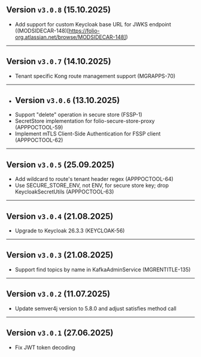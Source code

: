 ## Version `v3.0.8` (15.10.2025)
* Add support for custom Keycloak base URL for JWKS endpoint ((MODSIDECAR-148)[https://folio-org.atlassian.net/browse/MODSIDECAR-148])

---

## Version `v3.0.7` (14.10.2025)
* Tenant specific Kong route management support (MGRAPPS-70)

---

* ## Version `v3.0.6` (13.10.2025)
* Support "delete" operation in secure store (FSSP-1)
* SecretStore implementation for folio-secure-store-proxy (APPPOCTOOL-59)
* Implement mTLS Client-Side Authentication for FSSP client (APPPOCTOOL-62)

---

## Version `v3.0.5` (25.09.2025)
* Add wildcard to route's tenant header regex (APPPOCTOOL-64)
* Use SECURE\_STORE\_ENV, not ENV, for secure store key; drop KeycloakSecretUtils (APPPOCTOOL-63)

---

## Version `v3.0.4` (21.08.2025)
* Upgrade to Keycloak 26.3.3 (KEYCLOAK-56)

---

## Version `v3.0.3` (21.08.2025)
* Support find topics by name in KafkaAdminService (MGRENTITLE-135)

---

## Version `v3.0.2` (11.07.2025)
* Update semver4j version to 5.8.0 and adjust satisfies method call

---

## Version `v3.0.1` (27.06.2025)
* Fix JWT token decoding
